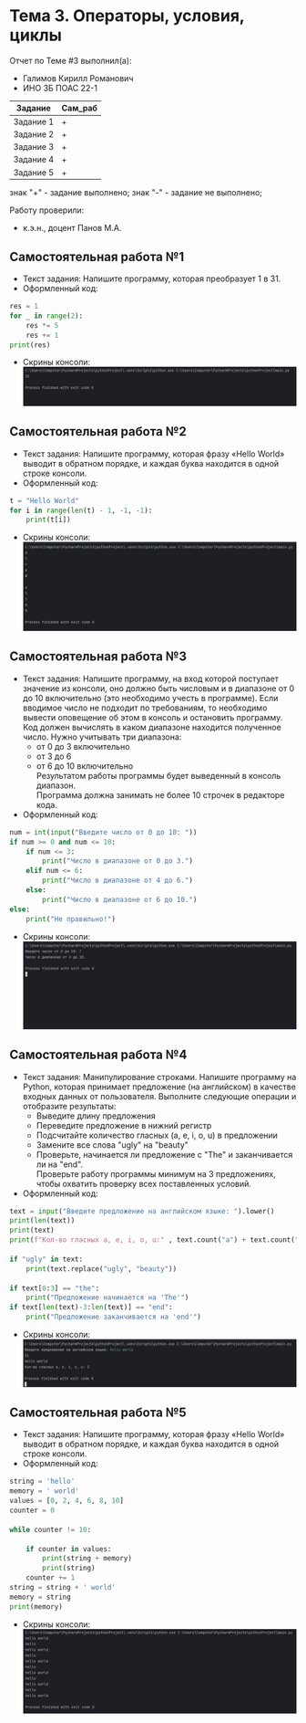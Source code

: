 # Тема 3. Операторы, условия, циклы
Отчет по Теме #3 выполнил(а):
- Галимов Кирилл Романович
- ИНО ЗБ ПОАС 22-1

| Задание | Сам_раб |
| ------ | ------ | 
| Задание 1 | + |
| Задание 2 | + |
| Задание 3 | + |
| Задание 4 | + |
| Задание 5 | + |


знак "+" - задание выполнено; знак "-" - задание не выполнено;

Работу проверили:
- к.э.н., доцент Панов М.А.

## Самостоятельная работа №1
- Текст задания: Напишите программу, которая преобразует 1 в 31.
- Оформленный код: 
```python
res = 1
for _ in range(2):
    res *= 5
    res += 1
print(res)
```
- Скрины консоли:<br> ![Меню](https://github.com/Nya-aaa/PI_Labs/blob/Tema3/pic/1.jpg)


## Самостоятельная работа №2
- Текст задания: Напишите программу, которая фразу «Hello World» выводит в обратном порядке, и каждая буква находится в одной строке консоли.
- Оформленный код: 
```python
t = "Hello World"
for i in range(len(t) - 1, -1, -1):
    print(t[i])
```
- Скрины консоли:<br> ![Меню](https://github.com/Nya-aaa/PI_Labs/blob/Tema3/pic/2.jpg)

  

## Самостоятельная работа №3
- Текст задания: Напишите программу, на вход которой поступает значение из консоли, оно должно быть числовым и в диапазоне от 0 до 10 включительно (это необходимо учесть в программе). Если вводимое число не подходит по требованиям, то необходимо вывести оповещение об этом в консоль и остановить программу. Код должен вычислять в каком диапазоне находится полученное число. Нужно учитывать три диапазона:
  - от 0 до 3 включительно 
  - от 3 до 6 
  - от 6 до 10 включительно
<br>Результатом работы программы будет выведенный в консоль диапазон. <br>Программа должна занимать не более 10 строчек в редакторе кода.
- Оформленный код: 
```python
num = int(input("Введите число от 0 до 10: "))
if num >= 0 and num <= 10:
    if num <= 3:
        print("Число в диапазоне от 0 до 3.")
    elif num <= 6:
        print("Число в диапазоне от 4 до 6.")
    else:
        print("Число в диапазоне от 6 до 10.")
else:
    print("Не правильно!")
```
- Скрины консоли:<br> ![Меню](https://github.com/Nya-aaa/PI_Labs/blob/Tema3/pic/3.jpg)


## Самостоятельная работа №4
- Текст задания: Манипулирование строками. Напишите программу на Python, которая принимает предложение (на английском) в качестве входных данных от пользователя. Выполните следующие операции и отобразите результаты: 
  - Выведите длину предложения
  - Переведите предложение в нижний регистр
  - Подсчитайте количество гласных (a, e, i, o, u) в предложении
  - Замените все слова "ugly" на "beauty"
  - Проверьте, начинается ли предложение с "The" и заканчивается ли на "end". 
<br>Проверьте работу программы минимум на 3 предложениях, чтобы охватить проверку всех поставленных условий.
- Оформленный код: 
```python
text = input("Введите предложение на английском языке: ").lower()
print(len(text))
print(text)
print(f"Кол-во гласных a, e, i, o, u:" , text.count("a") + text.count("e") + text.count("i") + text.count("i") + text.count("o") + text.count("u"))

if "ugly" in text:
    print(text.replace("ugly", "beauty"))

if text[0:3] == "the":
    print("Предложение начинается на 'The'")
if text[len(text)-3:len(text)] == "end":
    print("Предложение заканчивается на 'end'")

```
- Скрины консоли:<br> ![Меню](https://github.com/Nya-aaa/PI_Labs/blob/Tema3/pic/4.jpg)

## Самостоятельная работа №5
- Текст задания: Напишите программу, которая фразу «Hello World» выводит в обратном порядке, и каждая буква находится в одной строке консоли.
- Оформленный код: 
```python
string = 'hello'
memory = ' world'
values = [0, 2, 4, 6, 8, 10]
counter = 0

while counter != 10:
    
    if counter in values:
        print(string + memory)
        print(string)
    counter += 1
string = string + ' world'
memory = string
print(memory)
```
- Скрины консоли:<br> ![Меню](https://github.com/Nya-aaa/PI_Labs/blob/Tema3/pic/5.jpg)


